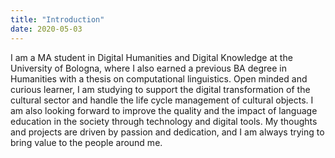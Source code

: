 ```yaml
---
title: "Introduction"
date: 2020-05-03
---
```


I am a MA student in Digital Humanities and Digital Knowledge at the University of Bologna, where I also earned a previous BA degree in Humanities with a thesis on computational linguistics.
Open minded and curious learner, I am studying to support the digital transformation of the cultural sector and handle the life cycle management of cultural objects.
I am also looking forward to improve the quality and the impact of language education in the society through technology and digital tools.
My thoughts and projects are driven by passion and dedication, and I am always trying to bring value to the people around me. 
